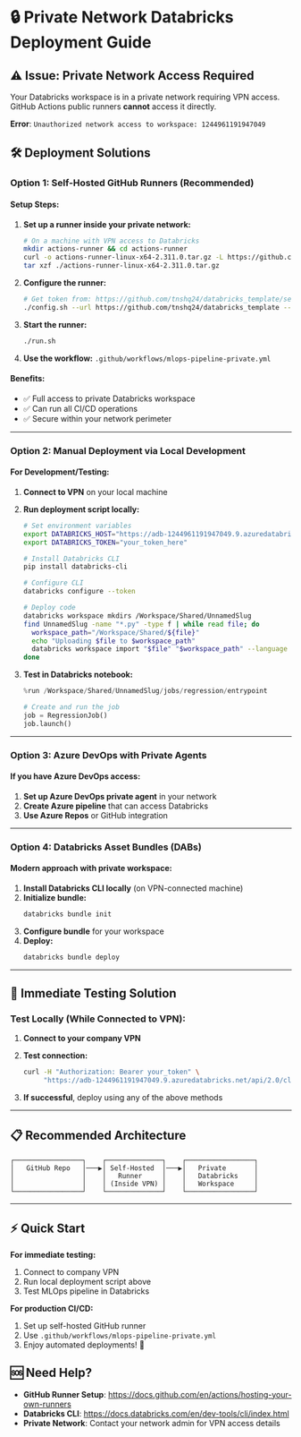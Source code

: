 # 🔒 Private Network Databricks Deployment Guide

## ⚠️ Issue: Private Network Access Required

Your Databricks workspace is in a private network requiring VPN access. GitHub Actions public runners **cannot** access it directly.

**Error**: `Unauthorized network access to workspace: 1244961191947049`

## 🛠️ Deployment Solutions

### **Option 1: Self-Hosted GitHub Runners (Recommended)**

#### **Setup Steps:**

1. **Set up a runner inside your private network:**
   ```bash
   # On a machine with VPN access to Databricks
   mkdir actions-runner && cd actions-runner
   curl -o actions-runner-linux-x64-2.311.0.tar.gz -L https://github.com/actions/runner/releases/download/v2.311.0/actions-runner-linux-x64-2.311.0.tar.gz
   tar xzf ./actions-runner-linux-x64-2.311.0.tar.gz
   ```

2. **Configure the runner:**
   ```bash
   # Get token from: https://github.com/tnshq24/databricks_template/settings/actions/runners
   ./config.sh --url https://github.com/tnshq24/databricks_template --token [RUNNER_TOKEN]
   ```

3. **Start the runner:**
   ```bash
   ./run.sh
   ```

4. **Use the workflow:** `.github/workflows/mlops-pipeline-private.yml`

#### **Benefits:**
- ✅ Full access to private Databricks workspace
- ✅ Can run all CI/CD operations
- ✅ Secure within your network perimeter

---

### **Option 2: Manual Deployment via Local Development**

#### **For Development/Testing:**

1. **Connect to VPN** on your local machine

2. **Run deployment script locally:**
   ```bash
   # Set environment variables
   export DATABRICKS_HOST="https://adb-1244961191947049.9.azuredatabricks.net"
   export DATABRICKS_TOKEN="your_token_here"
   
   # Install Databricks CLI
   pip install databricks-cli
   
   # Configure CLI
   databricks configure --token
   
   # Deploy code
   databricks workspace mkdirs /Workspace/Shared/UnnamedSlug
   find UnnamedSlug -name "*.py" -type f | while read file; do
     workspace_path="/Workspace/Shared/${file}"
     echo "Uploading $file to $workspace_path"
     databricks workspace import "$file" "$workspace_path" --language PYTHON --overwrite
   done
   ```

3. **Test in Databricks notebook:**
   ```python
   %run /Workspace/Shared/UnnamedSlug/jobs/regression/entrypoint
   
   # Create and run the job
   job = RegressionJob()
   job.launch()
   ```

---

### **Option 3: Azure DevOps with Private Agents**

#### **If you have Azure DevOps access:**

1. **Set up Azure DevOps private agent** in your network
2. **Create Azure pipeline** that can access Databricks
3. **Use Azure Repos** or GitHub integration

---

### **Option 4: Databricks Asset Bundles (DABs)**

#### **Modern approach with private workspace:**

1. **Install Databricks CLI locally** (on VPN-connected machine)
2. **Initialize bundle:**
   ```bash
   databricks bundle init
   ```
3. **Configure bundle** for your workspace
4. **Deploy:**
   ```bash
   databricks bundle deploy
   ```

---

## 🔧 **Immediate Testing Solution**

### **Test Locally (While Connected to VPN):**

1. **Connect to your company VPN**

2. **Test connection:**
   ```bash
   curl -H "Authorization: Bearer your_token" \
        "https://adb-1244961191947049.9.azuredatabricks.net/api/2.0/clusters/list"
   ```

3. **If successful**, deploy using any of the above methods

---

## 📋 **Recommended Architecture**

```
┌─────────────────┐    ┌──────────────┐    ┌─────────────────┐
│   GitHub Repo   │───▶│ Self-Hosted  │───▶│   Private       │
│                 │    │   Runner     │    │   Databricks    │
│                 │    │ (Inside VPN) │    │   Workspace     │
└─────────────────┘    └──────────────┘    └─────────────────┘
```

---

## ⚡ **Quick Start**

**For immediate testing:**
1. Connect to company VPN
2. Run local deployment script above
3. Test MLOps pipeline in Databricks

**For production CI/CD:**
1. Set up self-hosted GitHub runner
2. Use `.github/workflows/mlops-pipeline-private.yml`
3. Enjoy automated deployments! 🚀

## 🆘 **Need Help?**

- **GitHub Runner Setup**: https://docs.github.com/en/actions/hosting-your-own-runners
- **Databricks CLI**: https://docs.databricks.com/en/dev-tools/cli/index.html
- **Private Network**: Contact your network admin for VPN access details 